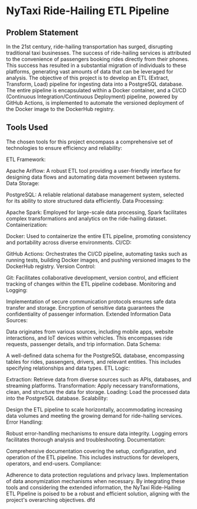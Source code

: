 # NyTaxi Ride-Hailing ETL Pipeline
## Problem Statement
In the 21st century, ride-hailing transportation has surged, disrupting traditional taxi businesses. The success of ride-hailing services is attributed to the convenience of passengers booking rides directly from their phones. This success has resulted in a substantial migration of individuals to these platforms, generating vast amounts of data that can be leveraged for analysis. The objective of this project is to develop an ETL (Extract, Transform, Load) pipeline for ingesting data into a PostgreSQL database. The entire pipeline is encapsulated within a Docker container, and a CI/CD (Continuous Integration/Continuous Deployment) pipeline, powered by GitHub Actions, is implemented to automate the versioned deployment of the Docker image to the DockerHub registry.

## Tools Used
The chosen tools for this project encompass a comprehensive set of technologies to ensure efficiency and reliability:

ETL Framework:

Apache Ariflow: A robust ETL tool providing a user-friendly interface for designing data flows and automating data movement between systems.
Data Storage:

PostgreSQL: A reliable relational database management system, selected for its ability to store structured data efficiently.
Data Processing:

Apache Spark: Employed for large-scale data processing, Spark facilitates complex transformations and analytics on the ride-hailing dataset.
Containerization:

Docker: Used to containerize the entire ETL pipeline, promoting consistency and portability across diverse environments.
CI/CD:

GitHub Actions: Orchestrates the CI/CD pipeline, automating tasks such as running tests, building Docker images, and pushing versioned images to the DockerHub registry.
Version Control:

Git: Facilitates collaborative development, version control, and efficient tracking of changes within the ETL pipeline codebase.
Monitoring and Logging:

Implementation of secure communication protocols ensures safe data transfer and storage.
Encryption of sensitive data guarantees the confidentiality of passenger information.
Extended Information
Data Sources:

Data originates from various sources, including mobile apps, website interactions, and IoT devices within vehicles. This encompasses ride requests, passenger details, and trip information.
Data Schema:

A well-defined data schema for the PostgreSQL database, encompassing tables for rides, passengers, drivers, and relevant entities. This includes specifying relationships and data types.
ETL Logic:

Extraction: Retrieve data from diverse sources such as APIs, databases, and streaming platforms.
Transformation: Apply necessary transformations, clean, and structure the data for storage.
Loading: Load the processed data into the PostgreSQL database.
Scalability:

Design the ETL pipeline to scale horizontally, accommodating increasing data volumes and meeting the growing demand for ride-hailing services.
Error Handling:

Robust error-handling mechanisms to ensure data integrity. Logging errors facilitates thorough analysis and troubleshooting.
Documentation:

Comprehensive documentation covering the setup, configuration, and operation of the ETL pipeline. This includes instructions for developers, operators, and end-users.
Compliance:

Adherence to data protection regulations and privacy laws. Implementation of data anonymization mechanisms when necessary.
By integrating these tools and considering the extended information, the NyTaxi Ride-Hailing ETL Pipeline is poised to be a robust and efficient solution, aligning with the project's overarching objectives.
dfd
